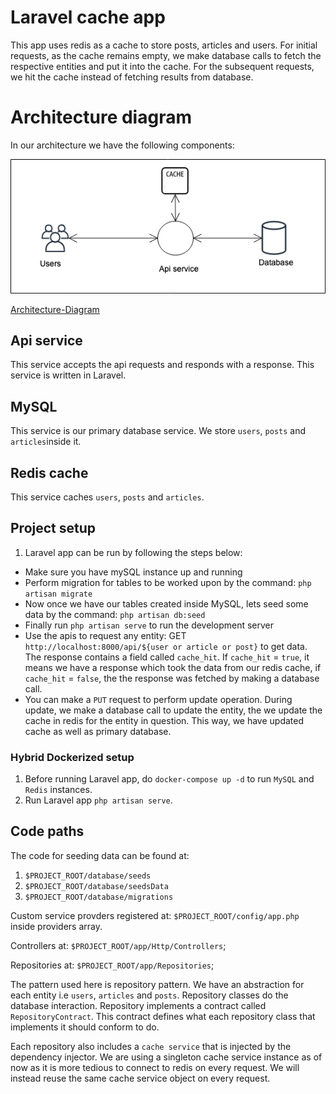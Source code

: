 # Laravel cache app

This app uses redis as a cache to store posts, articles and users. For initial requests, as the cache remains empty, we make database calls to fetch the respective entities and put it into the cache. For the subsequent requests, we hit the cache instead of fetching results from database.

# Architecture diagram


In our architecture we have the following components:

<img src="./diagrams/architecture-diagram.png">

[Architecture-Diagram](./diagrams/architecture-diagram.png)

## Api service

This service accepts the api requests and responds with a response. This service is written in Laravel.

## MySQL

This service is our primary database service. We store `users`, `posts` and `articles`inside it.

## Redis cache

This service caches `users`, `posts` and `articles`. 

## Project setup

1. Laravel app can be run by following the steps below:

- Make sure you have mySQL instance up and running
- Perform migration for tables to be worked upon by the command: `php artisan migrate`
- Now once we have our tables created inside MySQL, lets seed some data by the command: `php artisan db:seed`
- Finally run `php artisan serve` to run the development server
- Use the apis to request any entity: GET `http://localhost:8000/api/${user or article or post}` to get data. The response contains a field called `cache_hit`. If `cache_hit` = `true`,  it means we have a response which took the data from our redis cache, if `cache_hit` = `false`, the the response was fetched by making a database call.
- You can make a `PUT` request to perform update operation. During update, we make a database call to update the entity, the we update the cache in redis for the entity in question. This way, we have updated cache as well as primary database.

### Hybrid Dockerized setup

1. Before running Laravel app, do `docker-compose up -d` to run `MySQL` and `Redis` instances.
1. Run Laravel app `php artisan serve`.

## Code paths

The code for seeding data can be found at: 
1. `$PROJECT_ROOT/database/seeds`
1. `$PROJECT_ROOT/database/seedsData`
1. `$PROJECT_ROOT/database/migrations`

Custom service provders registered at: `$PROJECT_ROOT/config/app.php` inside providers array.

Controllers at: `$PROJECT_ROOT/app/Http/Controllers`;

Repositories at: `$PROJECT_ROOT/app/Repositories`;

The pattern used here is repository pattern. We have an abstraction for each entity i.e `users`, `articles` and `posts`. Repository classes do the database interaction. Repository implements a contract called `RepositoryContract`. This contract defines what each repository class that implements it should conform to do.

Each repository also includes a `cache service` that is injected by the dependency injector. We are using a singleton cache service instance as of now as it is more tedious to connect to redis on every request. We will instead reuse the same cache service object on every request.




